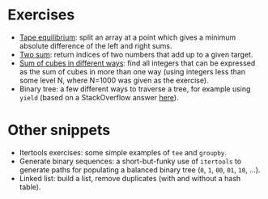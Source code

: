 Exercises
======

* [Tape equilibrium](https://codility.com/programmers/task/tape_equilibrium/):
split an array at a point which gives a minimum absolute difference of the left
and right sums.
* [Two sum](https://leetcode.com/problems/two-sum/): return indices of two
numbers that add up to a given target.
* [Sum of cubes in different
  ways](https://en.wikipedia.org/wiki/1729_%28number%29): find all integers
that can be expressed as the sum of cubes in more than one way (using integers
less than some level N, where N=1000 was given as the exercise).
* Binary tree: a few different ways to traverse a tree, for example using
`yield` (based on a StackOverflow answer
[here](http://stackoverflow.com/a/26952125/1243435)).

Other snippets
======

* Itertools exercises: some simple examples of `tee` and `groupby`.
* Generate binary sequences: a short-but-funky use of `itertools` to generate
paths for populating a balanced binary tree (`0`, `1`, `00`, `01`, `10`, ...).
* Linked list: build a list, remove duplicates (with and without a hash table).
